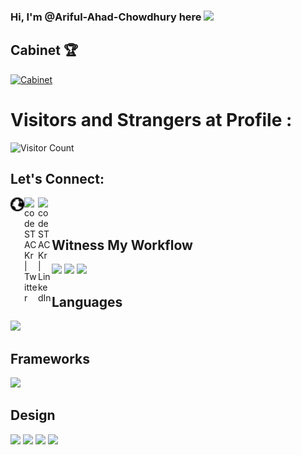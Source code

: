 ### Hi, I'm @Ariful-Ahad-Chowdhury here <img src="https://media.giphy.com/media/hvRJCLFzcasrR4ia7z/giphy.gif" width="25px">

## Cabinet 🏆
[![Cabinet](https://github-profile-trophy.vercel.app/?username=AsfaSunny&theme=radical&no-frame=true)](https://github.com/Ariful-Ahad-Chowdhury)

# Visitors and Strangers at Profile :
![Visitor Count](https://profile-counter.glitch.me/Ariful-Ahad-Chowdhury/count.svg)

## Let's Connect:
[<img align="left" alt="" width="22px" src="https://raw.githubusercontent.com/iconic/open-iconic/master/svg/globe.svg" />](https://linktr.ee/arifulasfakesunny)
[<img align="left" alt="codeSTACKr | Twitter" width="22px" src="https://cdn.jsdelivr.net/npm/simple-icons@v3/icons/twitter.svg" />](https://twitter.com/AsfakeSunny)
[<img align="left" alt="codeSTACKr | LinkedIn" width="22px" src="https://cdn.jsdelivr.net/npm/simple-icons@v3/icons/linkedin.svg" />](https://www.linkedin.com/in/arifulasfake-sunny23/)
<br /><br/>

## Witness My Workflow
[<img src="https://img.shields.io/badge/Behance-0054F7?style=for-the-badge&logo=behance&logoColor=white" />](https://www.behance.net/arifulahads)
[<img src="https://img.shields.io/badge/Dribbble-EA4C89?style=for-the-badge&logo=dribbble&logoColor=white" />](http://dribbble.com/Asfake_Sunny)
[<img src="https://img.shields.io/badge/Pinterest-%23E60023.svg?&style=for-the-badge&logo=Pinterest&logoColor=white" />](https://www.pinterest.com/arifulasfakesunny/)


## Languages
<p>
  <img src="https://img.shields.io/badge/Python-3776AB?style=for-the-badge&logo=python&logoColor=white" />
</p>

## Frameworks
<p>
  <img src="https://img.shields.io/badge/Bootstrap-563D7C?style=for-the-badge&logo=bootstrap&logoColor=white" />
</p>

## Design
<p>
  <img src="https://img.shields.io/badge/Figma-F24E1E?style=for-the-badge&logo=figma&logoColor=white" />
  <img src="https://img.shields.io/badge/Adobe%20Illustrator-FF9A00?style=for-the-badge&logo=adobe%20illustrator&logoColor=white" />
  <img src="https://img.shields.io/badge/Adobe%20Lightroom-31A8FF?style=for-the-badge&logo=Adobe%20Lightroom&logoColor=white" />
  <img src="https://img.shields.io/badge/Adobe%20Photoshop-31A8FF?style=for-the-badge&logo=Adobe%20Photoshop&logoColor=black" />
</p>
